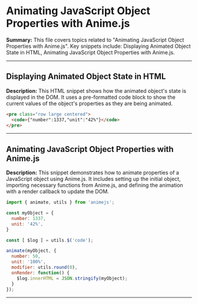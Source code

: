 # Animating JavaScript Object Properties with Anime.js

**Summary:** This file covers topics related to "Animating JavaScript Object Properties with Anime.js". Key snippets include: Displaying Animated Object State in HTML, Animating JavaScript Object Properties with Anime.js.

---

## Displaying Animated Object State in HTML

**Description:** This HTML snippet shows how the animated object's state is displayed in the DOM. It uses a pre-formatted code block to show the current values of the object's properties as they are being animated.

```html
<pre class="row large centered">
  <code>{"number":1337,"unit":"42%"}</code>
</pre>
```

---

## Animating JavaScript Object Properties with Anime.js

**Description:** This snippet demonstrates how to animate properties of a JavaScript object using Anime.js. It includes setting up the initial object, importing necessary functions from Anime.js, and defining the animation with a render callback to update the DOM.

```javascript
import { animate, utils } from 'animejs';

const myObject = {
  number: 1337,
  unit: '42%',
}

const [ $log ] = utils.$('code');

animate(myObject, {
  number: 50,
  unit: '100%',
  modifier: utils.round(0),
  onRender: function() {
    $log.innerHTML = JSON.stringify(myObject);
  }
});
```

---